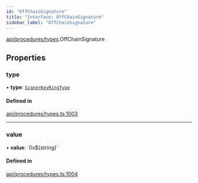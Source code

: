 ```yaml
---
id: "OffChainSignature"
title: "Interface: OffChainSignature"
sidebar_label: "OffChainSignature"
---
```


[api/procedures/types](../../../../../modules/API/Procedures/Types/Types.md).OffChainSignature

## Properties

### type

• **type**: [`SignerKeyRingType`](../../../../../enums/API/Procedures/Types/SignerKeyRingType/SignerKeyRingType.md)

#### Defined in

[api/procedures/types.ts:1003](https://github.com/PolymeshAssociation/polymesh-sdk/blob/88db4a911/src/api/procedures/types.ts#L1003)

___

### value

• **value**: \`0x$\{string}\`

#### Defined in

[api/procedures/types.ts:1004](https://github.com/PolymeshAssociation/polymesh-sdk/blob/88db4a911/src/api/procedures/types.ts#L1004)
